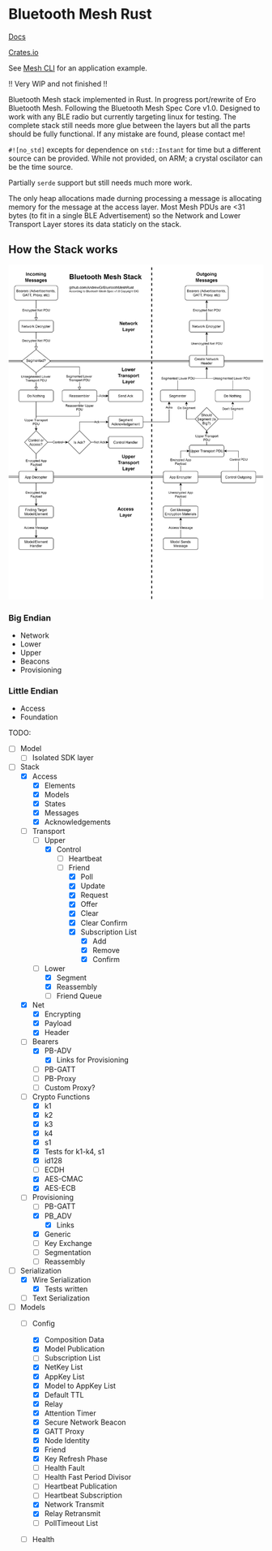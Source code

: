 # Bluetooth Mesh Rust

[Docs](https://docs.rs/bluetooth_mesh/)

[Crates.io](https://crates.io/crates/bluetooth_mesh)  


See [Mesh CLI](/cli) for an application example.  

!! Very WIP and not finished !!

Bluetooth Mesh stack implemented in Rust. In progress port/rewrite of Ero Bluetooth Mesh. Following the Bluetooth Mesh Spec Core v1.0. Designed to work with any BLE radio but currently targeting linux for testing. The complete stack still needs more glue between the layers but all the parts should be fully functional. If any mistake are found, please contact me!

`#![no_std]` excepts for dependence on `std::Instant` for time but a different source can be provided. While not provided, on ARM; a crystal oscilator can be the time source. 

Partially `serde` support but still needs much more work.

The only heap allocations made durning processing a message is allocating memory for the message at the access layer. Most Mesh PDUs are <31 bytes (to fit in a single BLE Advertisement) so the Network and Lower Transport Layer stores its data staticly on the stack.

## How the Stack works
![The flowchart of the full mesh stack](/mesh_stack.png)

### Big Endian
- Network
- Lower
- Upper
- Beacons
- Provisioning
### Little Endian
- Access
- Foundation


TODO:
- [ ] Model
  - [ ] Isolated SDK layer
- [ ] Stack
  - [x] Access
    - [x] Elements
    - [x] Models
    - [x] States
    - [x] Messages
    - [x] Acknowledgements
  - [ ] Transport
    - [ ] Upper
      - [x] Control
        - [ ] Heartbeat
        - [ ] Friend
          - [x] Poll
          - [x] Update
          - [x] Request
          - [x] Offer
          - [x] Clear
          - [x] Clear Confirm
          - [x] Subscription List
            - [x] Add
            - [x] Remove
            - [x] Confirm
    - [ ] Lower
      - [x] Segment
      - [x] Reassembly
      - [ ] Friend Queue
  - [x] Net
    - [x] Encrypting
    - [x] Payload
    - [x] Header
  - [ ] Bearers
    - [x] PB-ADV
      - [x] Links for Provisioning
    - [ ] PB-GATT
    - [ ] PB-Proxy
    - [ ] Custom Proxy?
  - [ ] Crypto Functions
    - [x] k1
    - [x] k2
    - [x] k3
    - [x] k4
    - [x] s1
    - [x] Tests for k1-k4, s1
    - [x] id128
    - [ ] ECDH
    - [x] AES-CMAC
    - [x] AES-ECB
  - [ ] Provisioning
    - [ ] PB-GATT
    - [x] PB_ADV
      - [x] Links
    - [x] Generic
    - [ ] Key Exchange
    - [ ] Segmentation
    - [ ] Reassembly
    
- [ ] Serialization
  - [x] Wire Serialization
    - [x] Tests written
  - [ ] Text Serialization

- [ ] Models
  - [ ] Config
    - [x] Composition Data
    - [x] Model Publication
    - [ ] Subscription List
    - [x] NetKey List
    - [x] AppKey List
    - [x] Model to AppKey List
    - [x] Default TTL
    - [x] Relay
    - [x] Attention Timer
    - [x] Secure Network Beacon
    - [x] GATT Proxy
    - [x] Node Identity
    - [x] Friend
    - [x] Key Refresh Phase
    - [ ] Health Fault
    - [ ] Health Fast Period Divisor
    - [ ] Heartbeat Publication
    - [ ] Heartbeat Subscription
    - [x] Network Transmit
    - [x] Relay Retransmit
    - [ ] PollTimeout List
  - [ ] Health
  
